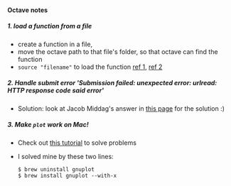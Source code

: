 
#### Octave notes

##### 1. load a function from a file
*	create a function in a file, 
*	move the octave path to that file's folder, so that octave can find the function
*	`source "filename"` to load the function [ref 1](http://www.gnu.org/software/octave/doc/interpreter/Script-Files.html), [ref 2](http://stackoverflow.com/questions/2068599/octave-load-many-functions-from-single-file)

##### 2. Handle submit error 'Submission failed: unexpected error: urlread: HTTP response code said error'
*	Solution: look at Jacob Middag's answer in [this page](https://learner.coursera.help/hc/en-us/community/posts/204693179-linear-regression-submit-error) for the solution :) 


##### 3. Make `plot` work on Mac!
*	Check out [this tutorial](http://jatinganhotra.com/blog/2014/01/21/installing-octave-on-os-x-10-dot-9-mavericks/) to solve problems
*	I solved mine by these two lines: 
	
	```
	$ brew uninstall gnuplot
	$ brew install gnuplot --with-x
	```